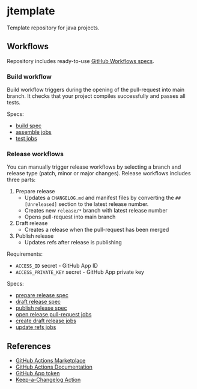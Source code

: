 # jtemplate

Template repository for java projects.

## Workflows

Repository includes ready-to-use [GitHub Workflows specs](https://docs.github.com/en/actions/writing-workflows).

### Build workflow

Build workflow triggers during the opening of the pull-request into main branch.
It checks that your project compiles successfully and passes all tests.

Specs:
- [build spec](https://github.com/makeitvsolo/jtemplate/blob/main/.github/workflows/build.yaml)
- [assemble jobs](https://github.com/makeitvsolo/jtemplate/blob/main/.github/workflows/assemble-jobs.yaml)
- [test jobs](https://github.com/makeitvsolo/jtemplate/blob/main/.github/workflows/test-jobs.yaml)

### Release workflows

You can manually trigger release workflows by selecting a branch and release type (patch, minor or major changes).
Release workflows includes three parts:
1. Prepare release
    - Updates a `CHANGELOG.md` and manifest files by converting the `## [Unreleased]` section to the latest release number.
    - Creates new `release/*` branch with latest release number
    - Opens pull-request into main branch
2. Draft release
    - Creates a release when the pull-request has been merged
3. Publish release
    - Updates refs after release is publishing

Requirements:
- `ACCESS_ID` secret - GitHub App ID
- `ACCESS_PRIVATE_KEY` secret - GitHub App private key

Specs:
- [prepare release spec](https://github.com/makeitvsolo/jtemplate/blob/main/.github/workflows/prepare-release.yaml)
- [draft release spec](https://github.com/makeitvsolo/jtemplate/blob/main/.github/workflows/draft-release.yaml)
- [publish release spec](https://github.com/makeitvsolo/jtemplate/blob/main/.github/workflows/publish-release.yaml)
- [open release pull-request jobs](https://github.com/makeitvsolo/jtemplate/blob/main/.github/workflows/release-pr-jobs.yaml)
- [create draft release jobs](https://github.com/makeitvsolo/jtemplate/blob/main/.github/workflows/draft-release-jobs.yaml)
- [update refs jobs](https://github.com/makeitvsolo/jtemplate/blob/main/.github/workflows/update-refs-jobs.yaml)

## References

- [GitHub Actions Marketplace](https://github.com/marketplace?type=actions)
- [GitHub Actions Documentation](https://docs.github.com/en/free-pro-team@latest/actions)
- [GitHub App token](https://github.com/marketplace/actions/github-app-token)
- [Keep-a-Changelog Action](https://github.com/marketplace/actions/keep-a-changelog-action)
